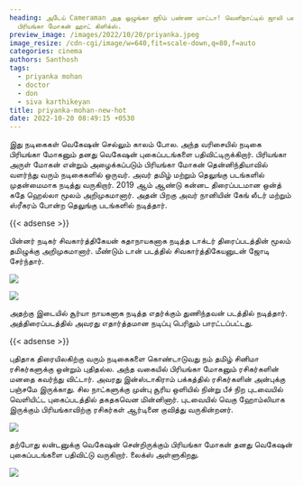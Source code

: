 ```yaml
---
heading: அடேய் Cameraman அத ஒழுங்கா ஜூம் பண்ண மாட்டா! வெளிநாட்டில் ஜாலி பண்ணும்
  பிரியங்கா மோகன் ஹாட் கிளிக்ஸ்.
preview_image: /images/2022/10/20/priyanka.jpeg
image_resize: /cdn-cgi/image/w=640,fit=scale-down,q=80,f=auto
categories: cinema
authors: Santhosh
tags:
  - priyanka mohan
  - doctor
  - don
  - siva karthikeyan
title: priyanka-mohan-new-hot
date: 2022-10-20 08:49:15 +0530
---
```

இது நடிகைகள் வெகேஷன் செல்லும் காலம் போல. அந்த வரிசையில் நடிகை பிரியங்கா மோகனும் தனது வெகேஷன் புகைப்படங்களை பதிவிட்டிருக்கிறார்.
பிரியங்கா அருள் மோகன் என்றும் அழைக்கப்படும் பிரியங்கா மோகன் தென்னிந்தியாவில் வளர்ந்து வரும் நடிகைகளில் ஒருவர். அவர் தமிழ் மற்றும் தெலுங்கு படங்களில் முதன்மைமாக நடித்து வருகிறார்.  2019 ஆம் ஆண்டு கன்னட திரைப்படமான ஒன்த் கதே ஹெல்லா மூலம் அறிமுகமானார். அதன் பிறகு அவர் நானியின் கேங் லீடர் மற்றும் ஸ்ரீகரம் போன்ற தெலுங்கு படங்களில் நடித்தார். 

{{< adsense >}}


பின்னர் நடிகர் சிவகார்த்திகேயன் கதாநாயகனாக நடித்த டாக்டர் திரைப்படத்தின் மூலம் தமிழுக்கு அறிமுகமானார். மீண்டும் டான் படத்தில் சிவகார்த்திகேயனுடன் ஜோடி சேர்ந்தார். 

![](/images/2022/10/20/priyanka-mohan-new-hot6.jpeg)

![](/images/2022/10/20/priyanka-mohan-new-hot4.jpeg)

அதற்கு இடையில் சூர்யா நாயகனாக நடித்த  எதர்க்கும் துணிந்தவன் படத்தில் நடித்தார். அத்திரைப்படத்தில் அவரது எதார்த்தமான நடிப்பு பெரிதும் பாரட்டப்பட்டது. 

{{< adsense >}}


புதிதாக திரையிலகிற்கு வரும் நடிகைகளை கொண்டாடுவது நம் தமிழ் சினிமா ரசிகர்களுக்கு ஒன்றும் புதிதல்ல. அந்த வகையில் பிரியங்கா மோகனும் ரசிகர்களின் மனதை கவர்ந்து விட்டார். அவரது இன்ஸ்டாகிராம் பக்கத்தில் ரசிகர்களின் அன்புக்கு பஞ்சமே இருக்காது. சில நாட்களுக்கு முன்பு சூரிய ஒளியில் நின்று பீச் நிற புடவையில் வெளியிட்ட புகைப்படத்தில் தகதகவென மின்னினார். புடவையில் வெகு ஹோம்லியாக இருக்கும் பிரியங்காவிற்கு  ரசிகர்கள் ஆர்டினை  குவித்து வருகின்றனர். 


![](/images/2022/10/20/priyanka-mohan-new-hot2.jpeg)

தற்போது லன்டனுக்கு வெகேஷன் சென்றிருக்கும் பிரியங்கா மோகன் தனது வெகேஷன் புகைப்படங்களை பதிவிட்டு வருகிறார். லைக்ஸ் அள்ளுகிறது.

![](/images/2022/10/20/priyanka-mohan-new-hot.jpeg)